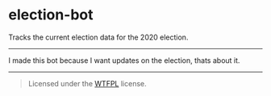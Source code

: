 # election-bot

Tracks the current election data for the 2020 election.

---

I made this bot because I want updates on the election, thats about it.

---

> Licensed under the [WTFPL](https://github.com/Sxmurai/election-bot/blob/main/LICENSE) license.
